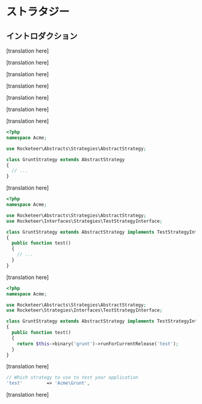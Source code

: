 # ストラタジー

<!--original
# Strategies
-->

## イントロダクション

<!--original
## Introduction
-->

[translation here]

<!--original
Rocketeer has all the core tasks you'd expect from a deployer: creating a new release, testing it, migrating the database, etc. Most tasks have only one way to do things, but certain core ones have multiple paths they can use to accomplish their goals: those are the strategies.
-->

[translation here]

<!--original
The most important tasks using strategies are the Deploy and Update ones, by default they use your configured SCM (Git, Svn, etc.) to clone a clean new release on the server, but that's not the only strategy available. You can see what tasks use strategies and what options are available by calling the `rocketeer strategies` command. It'll yield a table similar to the following:
-->

[translation here]

<!--original
| Strategy       | Implementation   | Description                                                             |
| -------------- | ---------------- | ----------------------------------------------------------------------- |
| check          | Php              | Checks if the server is ready to receive a PHP application              |
| check          | Ruby             | Checks if the server is ready to receive a Ruby application             |
| deploy         | Clone            | Clones a fresh instance of the repository by SCM                        |
| deploy         | Copy             | Copies the previously cloned instance of the repository and update it   |
| deploy         | Sync             | Uses rsync to create or update a release from the local files           |
| test           | Phpunit          | Run the tests with PHPUnit                                              |
| migrate        | Artisan          | Migrates your database with Laravel's Artisan CLI                       |
| dependencies   | Composer         | Installs dependencies with Composer                                     |
| dependencies   | Bundler          | Installs dependencies with Bundler                                      |
| dependencies   | Npm              | Installs dependencies with NPM                                          |
| dependencies   | Bower            | Installs dependencies with Bower                                        |
| dependencies   | Polyglot         | Runs all of the above package managers if necessary                     |
-->

[translation here]

<!--original
You can configure which task uses which strategy in the `strategies.php` file of your configuration folder.
-->

[translation here]

<!--original
## Adding your own strategies
-->

[translation here]

<!--original
Rocketeer comes with a handful of available implementations for each strategy but sometimes you use a particular tool or procedure that isn't built-in. It's really easy to add your own strategies, there's only two steps really. Say you want to test your application with Grunt instead of PHPunit, in the case of a Node application per example.
-->

[translation here]

<!--original
First you'll create a class for your strategy extending `Rocketeer\Abstracts\AbstractStrategy`. If Rocketeer is loaded as a Composer dependency of your project, the class can be anywhere as long as it's autoloaded, otherwise you need to create it under `.rocketeer/strategies`:
-->

```php
<?php
namespace Acme;

use Rocketeer\Abstracts\Strategies\AbstractStrategy;

class GruntStrategy extends AbstractStrategy
{
  // ...
}
```

[translation here]

<!--original
Next we need to define which strategy this corresponds to, for this you'll implement the relevant interface from the `Rocketeer\Interfaces\Strategies` namespace, in our case, `TestStrategyInterface`:
-->


```php
<?php
namespace Acme;

use Rocketeer\Abstracts\Strategies\AbstractStrategy;
use Rocketeer\Interfaces\Strategies\TestStrategyInterface;

class GruntStrategy extends AbstractStrategy implements TestStrategyInterface
{
  public function test()
  {
    // ...
  }
}
```

[translation here]

<!--original
All that is left to do is write the business logic. Strategies implements the same traits than Tasks so you have all the usual tools available, in particular binaries (see the relevant documentation section for more informations).
-->


```php
<?php
namespace Acme;

use Rocketeer\Abstracts\Strategies\AbstractStrategy;
use Rocketeer\Strategies\Interfaces\TestStrategyInterface;

class GruntStrategy extends AbstractStrategy implements TestStrategyInterface
{
  public function test()
  {
    return $this->binary('grunt')->runForCurrentRelease('test');
  }
}
```

[translation here]

<!--original
This will run `grunt test` on the configured connection. All that is left to do is to configure Rocketeer to use that strategy, in the `strategies.php` file:
-->

```php
// Which strategy to use to test your application
'test'         => 'Acme\Grunt',
```

[translation here]

<!--original
Again, make sure your class is loaded somewhere, if it's in `.rocketeer/strategies`, Rocketeer will load it by itself. If Rocketeer is a dependency of your application, make sure the class is loaded by Composer.-->
